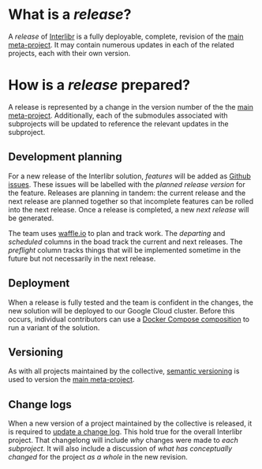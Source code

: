 # What is a *release*?

A *release* of [Interlibr](https://github.com/Xalgorithms/interlibr) is a fully
deployable, complete, revision of the [main
meta-project](https://github.com/Xalgorithms/interlibr). It may contain numerous
updates in each of the related projects, each with their own version.

# How is a *release* prepared?

A release is represented by a change in the version number of the the [main
meta-project](https://github.com/Xalgorithms/interlibr). Additionally, each of
the submodules associated with subprojects will be updated to reference the
relevant updates in the subproject.

## Development planning

For a new release of the Interlibr solution, *features* will be added as [Github
issues](https://github.com/Xalgorithms/interlibr/issues). These issues will be
labelled with the *planned release version* for the feature. Releases are
planning in tandem: the current release and the next release are planned
together so that incomplete features can be rolled into the next release. Once a
release is completed, a new *next release* will be generated.

The team uses
[waffle.io](https://waffle.io/Xalgorithms/xadf-active-repositories) to plan and
track work. The *departing* and *scheduled* columns in the boad track the
current and next releases. The *preflight* column tracks things that will be
implemented sometime in the future but not necessarily in the next release.

## Deployment

When a release is fully tested and the team is confident in the changes, the new
solution will be deployed to our Google Cloud cluster. Before this occurs,
individual contributors can use a [Docker Compose
composition](https://github.com/Xalgorithms/interlibr/tree/master/ops/docker-compose)
to run a variant of the solution.

## Versioning

As with all projects maintained by the collective, [semantic
versioning](https://semver.org/) is used to version the [main
meta-project](https://github.com/Xalgorithms/interlibr).

## Change logs

When a new version of a project maintained by the collective is released, it is
required to [update a change log](https://keepachangelog.com/en/1.0.0/). This
hold true for the overall Interlibr project. That changelong will include *why*
changes were made to *each subproject*. It will also include a discussion of
*what has conceptually changed* for the project *as a whole* in the new
revision.

